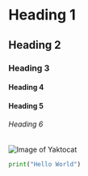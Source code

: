 # Heading 1
## Heading 2
### Heading 3 
#### Heading 4
#### Heading 5 
###### Heading 6

![Image of Yaktocat](https://octodex.github.com/images/yaktocat.png)

```python
print("Hello World")
```
